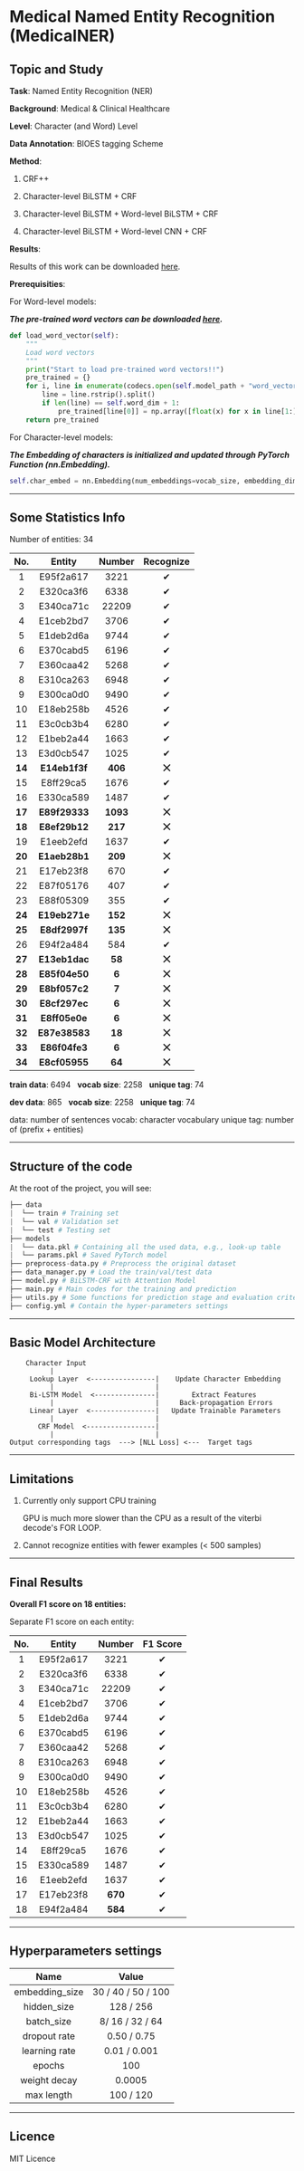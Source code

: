 # Medical Named Entity Recognition (MedicalNER)

## Topic and Study

**Task**: Named Entity Recognition (NER)

**Background**: Medical & Clinical Healthcare 

**Level**: Character (and Word) Level

**Data Annotation**: BIOES tagging Scheme

**Method**:

1. CRF++

2. Character-level BiLSTM + CRF

3. Character-level BiLSTM + Word-level BiLSTM + CRF

4. Character-level BiLSTM + Word-level CNN + CRF

**Results**:

Results of this work can be downloaded [here](https://github.com/SuperBruceJia/MedicalNER/raw/master/NER-Models-Results.xlsx).

**Prerequisities**:

For Word-level models:

***The pre-trained word vectors can be downloaded [here](https://drive.google.com/file/d/1b_D5OQHm1XFlHKcMaWUJ8ABiQNPM0meS/view?usp=sharing).***

```python
def load_word_vector(self):
    """
    Load word vectors
    """
    print("Start to load pre-trained word vectors!!")
    pre_trained = {}
    for i, line in enumerate(codecs.open(self.model_path + "word_vectors.vec", 'r', encoding='utf-8')):
        line = line.rstrip().split()
        if len(line) == self.word_dim + 1:
            pre_trained[line[0]] = np.array([float(x) for x in line[1:]]).astype(np.float32)
    return pre_trained
```

For Character-level models:

***The Embedding of characters is initialized and updated through PyTorch Function (nn.Embedding).***

```python
self.char_embed = nn.Embedding(num_embeddings=vocab_size, embedding_dim=self.char_dim)
```

--------------------------------------------------------------------------------

## Some Statistics Info

Number of entities: 34

| No.   | Entity    | Number | Recognize|
| :----:| :----:    | :----: |:----:    |
| 1     | E95f2a617 | 3221   | ✔︎       |
| 2     | E320ca3f6 | 6338   | ✔︎       |
| 3     | E340ca71c | 22209  | ✔︎       |
| 4     | E1ceb2bd7 | 3706   | ✔︎       |
| 5     | E1deb2d6a | 9744   | ✔︎       |
| 6     | E370cabd5 | 6196   | ✔︎       |
| 7     | E360caa42 | 5268   | ✔︎       |
| 8     | E310ca263 | 6948   | ✔︎       |
| 9     | E300ca0d0 | 9490   | ✔︎       |
| 10    | E18eb258b | 4526   | ✔︎       |
| 11    | E3c0cb3b4 | 6280   | ✔︎       |
| 12    | E1beb2a44 | 1663   | ✔︎       |
| 13    | E3d0cb547 | 1025   | ✔︎       |
| __14__    | __E14eb1f3f__ | __406__    | __⨉__       |
| 15    | E8ff29ca5 | 1676   | ✔︎       |
| 16    | E330ca589 | 1487   | ✔︎       |
| __17__    | __E89f29333__ | __1093__   | __⨉__       |
| __18__    | __E8ef29b12__ | __217__    | __⨉__       |
| 19    | E1eeb2efd | 1637   | ✔︎       |
| __20__    | __E1aeb28b1__ | __209__    | __⨉__       |
| 21    | E17eb23f8 | 670    | ✔︎       |
| 22    | E87f05176 | 407    | ✔︎       |
| 23    | E88f05309 | 355    | ✔︎       |
| __24__    | __E19eb271e__ | __152__    | __⨉__       |
| __25__    | __E8df2997f__ | __135__    | __⨉__       |
| 26    | E94f2a484 | 584    | ✔︎       |
| __27__    | __E13eb1dac__ | __58__     | __⨉__       |
| __28__    | __E85f04e50__ | __6__      | __⨉__       |
| __29__    | __E8bf057c2__ | __7__      | __⨉__       |
| __30__    | __E8cf297ec__ | __6__      | __⨉__       |
| __31__    | __E8ff05e0e__ | __6__      | __⨉︎__       |
| __32__    | __E87e38583__ | __18__     | __⨉︎__       |
| __33__    | __E86f04fe3__ | __6__      | __⨉︎__       |
| __34__    | __E8cf05955__ | __64__     | __⨉︎__       |

**train data**: 6494 &nbsp;
**vocab size**: 2258 &nbsp;
**unique tag**: 74 &nbsp;

**dev data**: 865 &nbsp;
**vocab size**: 2258 &nbsp;
**unique tag**: 74 &nbsp;

data: number of sentences
vocab: character vocabulary
unique tag: number of (prefix + entities)

--------------------------------------------------------------------------------

## Structure of the code

At the root of the project, you will see:

```python
├── data
|  └── train # Training set 
|  └── val # Validation set 
|  └── test # Testing set 
├── models
|  └── data.pkl # Containing all the used data, e.g., look-up table
|  └── params.pkl # Saved PyTorch model
├── preprocess-data.py # Preprocess the original dataset
├── data_manager.py # Load the train/val/test data
├── model.py # BiLSTM-CRF with Attention Model
├── main.py # Main codes for the training and prediction
├── utils.py # Some functions for prediction stage and evaluation criteria
├── config.yml # Contain the hyper-parameters settings
```

--------------------------------------------------------------------------------

## Basic  Model Architecture

```text
    Character Input
          |                         
     Lookup Layer  <----------------|    Update Character Embedding
          |                         |
     Bi-LSTM Model  <---------------|        Extract Features
          |                         |     Back-propagation Errors
     Linear Layer  <----------------|   Update Trainable Parameters
          |                         |
       CRF Model  <-----------------|    
          |                         |
Output corresponding tags  ---> [NLL Loss] <---  Target tags
```

--------------------------------------------------------------------------------

## Limitations

1. Currently only support CPU training
    
    GPU is much more slower than the CPU as a result of the viterbi decode's FOR LOOP. 

2. Cannot recognize entities with fewer examples (< 500 samples)

--------------------------------------------------------------------------------

## Final Results

**Overall F1 score on 18 entities:** 

Separate F1 score on each entity:

| No.   | Entity    | Number | F1 Score|
| :----:| :----:    | :----: |:----:   |
| 1     | E95f2a617 | 3221   | ✔︎       |
| 2     | E320ca3f6 | 6338   | ✔︎       |
| 3     | E340ca71c | 22209  | ✔︎       |
| 4     | E1ceb2bd7 | 3706   | ✔︎       |
| 5     | E1deb2d6a | 9744   | ✔︎       |
| 6     | E370cabd5 | 6196   | ✔︎       |
| 7     | E360caa42 | 5268   | ✔︎       |
| 8     | E310ca263 | 6948   | ✔︎       |
| 9     | E300ca0d0 | 9490   | ✔︎       |
| 10    | E18eb258b | 4526   | ✔︎       |
| 11    | E3c0cb3b4 | 6280   | ✔︎       |
| 12    | E1beb2a44 | 1663   | ✔︎       |
| 13    | E3d0cb547 | 1025   | ✔︎       |
| 14    | E8ff29ca5 | 1676   | ✔︎       |
| 15    | E330ca589 | 1487   | ✔︎       |
| 16    | E1eeb2efd | 1637   | ✔︎       |
| 17    | E17eb23f8 | __670__    | ✔︎       |
| 18    | E94f2a484 | __584__    | ✔︎       |

--------------------------------------------------------------------------------

## Hyperparameters settings

| Name           | Value  | 
| :----:         | :----: |
|embedding_size  | 30 / 40 / 50 / 100    |
|hidden_size     | 128 / 256   |
|batch_size      | 8/ 16 / 32 / 64     | 
|dropout rate    | 0.50 / 0.75  |
|learning rate   | 0.01 / 0.001   |
|epochs          | 100    |
|weight decay    | 0.0005 |
|max length      | 100 / 120   |

--------------------------------------------------------------------------------

## Licence

MIT Licence

